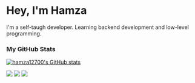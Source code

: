 # Hey, I'm Hamza
I'm a self-taugh developer. Learning backend development and low-level programming.

### My GitHub Stats
<a href="http://www.github.com/hamza12700"><img src="https://github-readme-stats.vercel.app/api?username=hamza12700&show_icons=true&bg_color=24273a&text_color=cad3f5&icon_color=c6a0f6&title_color=8bd5ca" alt="hamza12700's GitHub stats" /></a>

<a href="https://www.github.com/hamza12700" target="_blank" rel="noreferrer"><img src="https://img.shields.io/github/followers/hamza12700?logo=github&color=0891b2&labelColor=1c1917" /></a> <a href="https://www.x.com/Hamza_Rash1d" target="_blank" rel="noreferrer"><img src="https://img.shields.io/twitter/follow/Hamza_Rash1d" /></a> <a href="https://discord.com/users/hamza12700"><img
    src="https://img.shields.io/badge/%40hamza12700-discord?logo=discord&labelColor=white&color=white" /></a>
